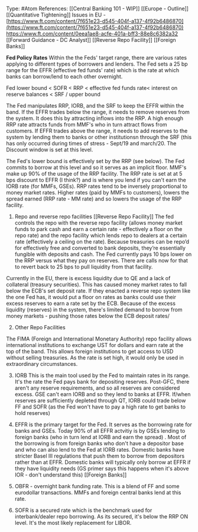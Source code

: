 Type: #Atom 
References: [[Central Banking 101 - WIP]]
[[Europe - Outline]] [[Quantitative Tightening]]
Issues in EU - [https://www.ft.com/content/7f651e23-d545-404f-a137-4f92b6486870](https://www.ft.com/content/7f651e23-d545-404f-a137-4f92b6486870)  
https://www.ft.com/content/0eea1ae8-acfe-401a-bff3-88e8c6382a32
[[Forward Guidance - DC Analyst]]
[[Reverse Repo Facility]]
[[Foreign Banks]]

**Fed Policy Rates**
Within the the Feds' target range, there are various rates applying to different types of borrowers and lenders. The Fed sets a 25 bp range for the EFFR (effective fed funds' rate) which is the rate at which banks can borrow/lend to each other overnight. 

Fed lower bound < SOFR < RRP < effective fed funds rate< interest on reserve balances < SRF / upper bound

The Fed manipulates RRP, IORB, and the SRF to keep the EFFR within the band. If the EFFR trades below the range, it needs to remove reserves from the system. It does this by attracting inflows into the RRP. A high enough RRP rate attracts funds from MMF's who in turn attract flows from customers. If EFFR trades above the range, it needs to add reserves to the system by lending them to banks or other institutionsn through the SRF (this has only occurred during times of stress -  Sept/19 and march/20. The Discount window is set at this level. 

The Fed's lower bound is effectively set by the RRP (see below). The Fed commits to borrow at this level and so it serves as an implicit floor. MMF's make up 90% of the usage of the RRP facility. The RRP rate is set at at 5 bps discount to EFFR (I think?) and is where you lend if you can't earn the IORB rate (for MMFs, GSEs). RRP rates tend to be inversely proportional to money market rates. Higher rates (paid by MMFs to customers), lowers the spread earned (RRP rate - MM rate) and so lowers the usage of the RRP facility. 




1) Repo and reverse repo facilities
[[Reverse Repo Facility]]
The fed controls the repo with the reverse repo facility (allows money market funds to park cash and earn a certain rate - effectively a floor on the repo rate) and the repo facility which lends repo to dealers at a certain rate (effectively a ceiling on the rate). Because treasuries can be repo’d for effectively free and converted to bank deposits, they’re essentially fungible with deposits and cash. 
The Fed currently pays 10 bps lower on the RRP versus what they pay on reserves. There are calls now for that to revert back to 25 bps to pull liquidity from that facility. 

Currently in the EU, there is excess liquidity due to QE and a lack of collateral (treasury securities). This has caused money market rates to fall below the ECB's set deposit rate. If they enacted a reverse repo system like the one Fed has, it would put a floor on rates as banks could use their excess reserves to earn a rate set by the ECB. Because of the excess liquidity (reserves) in the system, there's limited demand to borrow from money markets - pushing those rates below the ECB deposit rates/

2) Other Repo Facilities

The FIMA (Foreign and International Monetary Authority) repo facility allows international institutions to exchange UST for dollars and earn rate at the top of the band. This allows foreign institutions to get access to USD without selling treasuries. As the rate is set high, it would only be used in extraordinary circumstances. 


3) IORB
This is the main tool used by the Fed to maintain rates in its range. It's the rate the Fed pays bank for depositing reserves. Post-GFC, there aren't any reserve requirements, and so all reserves are considered excess. GSE can't earn IORB and so they lend to banks at EFFR. 
If/when reserves are sufficiently depleted through QT, IORB could trade below FF and SOFR (as the Fed won't have to pay a high rate to get banks to hold reserves)

4) EFFR is the primary target for the Fed. It serves as the borrowing rate for banks and GSEs. Today 90% of all EFFR actvitiy is by GSEs lending to foreign banks (who in turn lend at IORB and earn the spread) . Most of the borrowing is from foreign banks who don't have a depositor base and who can also lend to the Fed at IORB rates. Domestic banks have stricter Basel III regulations that push them to borrow from depositors rather than at EFFR. Domestic banks will typically only borrow at EFFR if they have liquidity needs (GS primer says  this happens when it's above IOR - don't understand this) [[Foreign Banks]]

5) OBFR - overnight bank funding rate. This is a blend of FF and some eurodollar transactions. MMFs and foreign central banks lend at this rate. 

6) SOFR is a secured rate which is the benchmark used for interbank/dealer repo borrowing. As its secured, it's below the RRP ON level. It's the most likely replacement for LIBOR. 